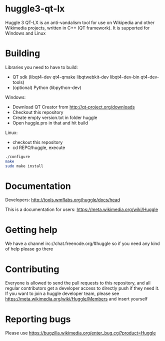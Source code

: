huggle3-qt-lx
=============

Huggle 3 QT-LX is an anti-vandalism tool for use on Wikipedia and other Wikimedia projects, written in C++ (QT framework). It is supported for Windows and Linux


Building
=========

Libraries you need to have to build:
* QT sdk (libqt4-dev qt4-qmake libqtwebkit-dev libqt4-dev-bin qt4-dev-tools)
* (optional) Python (libpython-dev)

Windows:

* Download QT Creator from http://qt-project.org/downloads
* Checkout this repository
* Create empty version.txt in folder huggle
* Open huggle.pro in that and hit build

Linux:

* checkout this repository
* cd REPO/huggle, execute

```sh
./configure
make
sudo make install
```

Documentation
=============

Developers: http://tools.wmflabs.org/huggle/docs/head

This is a documentation for users: https://meta.wikimedia.org/wiki/Huggle

Getting help
=============

We have a channel irc://chat.freenode.org/#huggle so if you need any kind of help please go there

Contributing
=============

Everyone is allowed to send the pull requests to this repository, and all regular contributors
get a developer access to directly push if they need it. If you want to join a huggle
developer team, please see https://meta.wikimedia.org/wiki/Huggle/Members and insert yourself

Reporting bugs
===============

Please use https://bugzilla.wikimedia.org/enter_bug.cgi?product=Huggle
